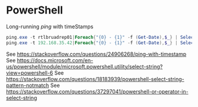 # PowerShell

Long-running _ping_ with timeStamps

```PowerShell
ping.exe -t rtlbruadrep01|Foreach{"{0} - {1}" -f (Get-Date),$_} | Select-String -pattern "temps(<1ms|=1 ms)" -notMatch > "D:\ADREP01.log"
ping.exe -t 192.168.35.42|Foreach{"{0} - {1}" -f (Get-Date),$_} | Select-String -pattern "temps(<1ms|=[1-3] ms)" -notMatch
```

See <https://stackoverflow.com/questions/24906268/ping-with-timestamp>
See <https://docs.microsoft.com/en-us/powershell/module/microsoft.powershell.utility/select-string?view=powershell-6>
See <https://stackoverflow.com/questions/18183939/powershell-select-string-pattern-notmatch>
See <https://stackoverflow.com/questions/37297041/powershell-or-operator-in-select-string>
